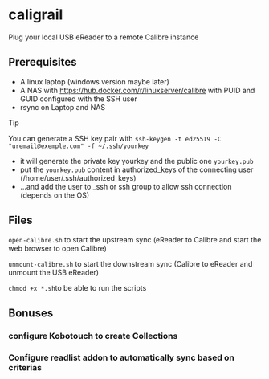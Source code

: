 # caligrail
Plug your local USB eReader to a remote Calibre instance

## Prerequisites
- A linux laptop (windows version maybe later)
- A NAS with https://hub.docker.com/r/linuxserver/calibre with PUID and GUID configured with the SSH user
- rsync on Laptop and NAS

> [!TIP]
> You can generate a SSH key pair with `ssh-keygen -t ed25519 -C "uremail@exemple.com" -f ~/.ssh/yourkey`
> - it will generate the private key yourkey and the public one `yourkey.pub`
> - put the `yourkey.pub` content in authorized_keys of the connecting user (/home/user/.ssh/authorized_keys)
> - ...and add the user to _ssh or ssh group to allow ssh connection (depends on the OS)

## Files
`open-calibre.sh` to start the upstream sync (eReader to Calibre and start the web browser to open Calibre)

`unmount-calibre.sh` to start the downstream sync (Calibre to eReader and unmount the USB eReader)

`chmod +x *.sh`to be able to run the scripts


## Bonuses

### configure Kobotouch to create Collections

### Configure readlist addon to automatically sync based on criterias
